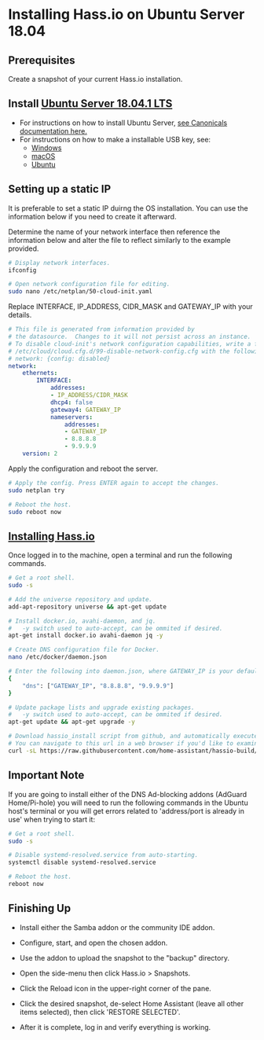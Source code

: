 # Installing Hass.io on Ubuntu Server 18.04

## Prerequisites

Create a snapshot of your current Hass.io installation.

## Install [Ubuntu Server 18.04.1 LTS](https://www.ubuntu.com/download/server)

* For instructions on how to install Ubuntu Server, [see Canonicals documentation here.](https://tutorials.ubuntu.com/tutorial/tutorial-install-ubuntu-server#0)
* For instructions on how to make a installable USB key, see:
  * [Windows](https://tutorials.ubuntu.com/tutorial/tutorial-create-a-usb-stick-on-windows#0)
  * [macOS](https://tutorials.ubuntu.com/tutorial/tutorial-create-a-usb-stick-on-macos#0)
  * [Ubuntu](https://tutorials.ubuntu.com/tutorial/tutorial-create-a-usb-stick-on-ubuntu#0)


## Setting up a static IP

It is preferable to set a static IP duirng the OS installation. You can use the information below if you need to create it afterward. 

Determine the name of your network interface then reference the information below and alter the file to reflect similarly to the example provided.

```bash
# Display network interfaces.
ifconfig

# Open network configuration file for editing.
sudo nano /etc/netplan/50-cloud-init.yaml
```

Replace INTERFACE, IP_ADDRESS, CIDR_MASK and GATEWAY_IP with your details.

```yaml
# This file is generated from information provided by
# the datasource.  Changes to it will not persist across an instance.
# To disable cloud-init's network configuration capabilities, write a file
# /etc/cloud/cloud.cfg.d/99-disable-network-config.cfg with the following:
# network: {config: disabled}
network:
    ethernets:
        INTERFACE:
            addresses:
            - IP_ADDRESS/CIDR_MASK
            dhcp4: false
            gateway4: GATEWAY_IP
            nameservers:
                addresses:
                - GATEWAY_IP
                - 8.8.8.8
                - 9.9.9.9
    version: 2

```

Apply the configuration and reboot the server.

```bash
# Apply the config. Press ENTER again to accept the changes.
sudo netplan try

# Reboot the host.
sudo reboot now
```

## [Installing Hass.io](https://www.home-assistant.io/hassio/installation/#alternative-install-on-generic-linux-server)

Once logged in to the machine, open a terminal and run the following commands.

```bash
# Get a root shell.
sudo -s

# Add the universe repository and update.
add-apt-repository universe && apt-get update

# Install docker.io, avahi-daemon, and jq.
#   -y switch used to auto-accept, can be ommited if desired.
apt-get install docker.io avahi-daemon jq -y

# Create DNS configuration file for Docker.
nano /etc/docker/daemon.json

# Enter the following into daemon.json, where GATEWAY_IP is your default gateway, then save.
{
    "dns": ["GATEWAY_IP", "8.8.8.8", "9.9.9.9"]
}

# Update package lists and upgrade existing packages.
#   -y switch used to auto-accept, can be ommited if desired.
apt-get update && apt-get upgrade -y

# Download hassio_install script from github, and automatically execute it in a bash shell.
# You can navigate to this url in a web browser if you'd like to examine the script before running.
curl -sL https://raw.githubusercontent.com/home-assistant/hassio-build/master/install/hassio_install | bash
```

## Important Note

If you are going to install either of the DNS Ad-blocking addons (AdGuard Home/Pi-hole) you will need to run the following commands in the Ubuntu host's terminal or you will get errors related to 'address/port is already in use' when trying to start it:

```bash
# Get a root shell.
sudo -s

# Disable systemd-resolved.service from auto-starting.
systemctl disable systemd-resolved.service

# Reboot the host.
reboot now
```

## Finishing Up

* Install either the Samba addon or the community IDE addon.

* Configure, start, and open the chosen addon.

* Use the addon to upload the snapshot to the "backup" directory.

* Open the side-menu then click Hass.io > Snapshots.

* Click the Reload icon in the upper-right corner of the pane.

* Click the desired snapshot, de-select Home Assistant (leave all other items selected), then click 'RESTORE SELECTED'.

* After it is complete, log in and verify everything is working.
